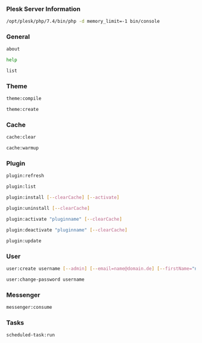 ### Plesk Server Information
```bash
/opt/plesk/php/7.4/bin/php -d memory_limit=-1 bin/console
```
### General
```bash
about
```
```bash
help
```
```bash
list
```
### Theme
```bash
theme:compile
```
```bash
theme:create
```
### Cache
```bash
cache:clear
```
```bash
cache:warmup
```
### Plugin
```bash
plugin:refresh
```
```bash
plugin:list
```
```bash
plugin:install [--clearCache] [--activate]
```
```bash
plugin:uninstall [--clearCache]
```
```bash
plugin:activate "pluginname" [--clearCache]
```
```bash
plugin:deactivate "pluginname" [--clearCache]
```
```bash
plugin:update
```
### User
```bash
user:create username [--admin] [--email=name@domain.de] [--firstName="name"] [--lastName="name"] [--password=pwd]
```
```bash
user:change-password username
```
### Messenger
```bash
messenger:consume
```
### Tasks
```bash
scheduled-task:run
```
